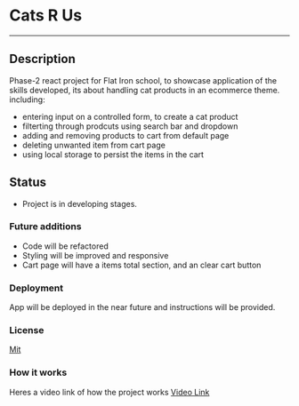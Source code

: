 # Cats R Us

---

## Description

Phase-2 react project for Flat Iron school, to showcase application of the skills developed, its about handling cat products in an ecommerce theme. including:

- entering input on a controlled form, to create a cat product
- filterting through prodcuts using search bar and dropdown
- adding and removing products to cart from default page
- deleting unwanted item from cart page
- using local storage to persist the items in the cart

## Status

- Project is in developing stages.



### Future additions 
- Code will be refactored
- Styling will be improved and responsive
- Cart page will have a items total section, and an clear cart button

### Deployment

App will be deployed in the near future and instructions will be provided.

### License
[Mit](https://github.com/marwan820/phase-2-catprod/blob/main/LICENSE)

### How it works 
Heres a video link of how the project works 
[Video Link](https://youtu.be/5r0gDghe_Vk)